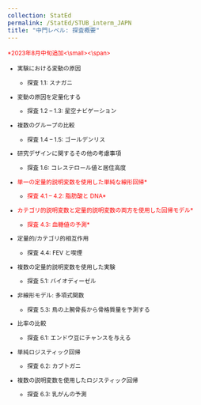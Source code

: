 ```yaml
---
collection: StatEd
permalink: /StatEd/STUB_interm_JAPN
title: "中門レベル: 探査概要"
---
```


<span style="color:red;"><small>*2023年8月中旬追加<\small><\span>

* 実験における変動の原因
  * 探査 1.1: スナガニ

* 変動の原因を定量化する
  * 探査 1.2 – 1.3: 星空ナビゲーション

* 複数のグループの比較
  * 探査 1.4 – 1.5: ゴールデンリス

* 研究デザインに関するその他の考慮事項
  * 探査 1.6: コレステロール値と居住高度

* <span style="color:red;">単一の定量的説明変数を使用した単純な線形回帰*</span>
  * <span style="color:red;">探査 4.1 – 4.2: 脂肪酸と DNA*</span>

* <span style="color:red;">カテゴリ的説明変数と定量的説明変数の両方を使用した回帰モデル*</span>
  * <span style="color:red;">探査 4.3: 血糖値の予測*</span>

* 定量的/カテゴリ的相互作用
  * 探査 4.4: FEV と喫煙

* 複数の定量的説明変数を使用した実験
  * 探査 5.1: バイオディーゼル

* 非線形モデル: 多項式関数
  * 探査 5.3: 鳥の上腕骨長から骨格質量を予測する

* 比率の比較
  * 探査 6.1: エンドウ豆にチャンスを与える

* 単純ロジスティック回帰
  * 探査 6.2: カブトガニ

* 複数の説明変数を使用したロジスティック回帰
  * 探査 6.3: 乳がんの予測
